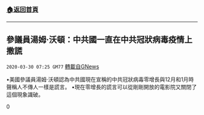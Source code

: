 ###  [:house:返回首頁](https://github.com/ourhimalayas/txt)
---

## 參議員湯姆·沃頓：中共國一直在中共冠狀病毒疫情上撒謊
`2020-03-30 07:25 GM77` [轉載自GNews](https://gnews.org/zh-hant/157132/)

•美國參議員湯姆·沃頓認為中共國現在宣稱的中共冠狀病毒零增長與12月和1月時聲稱人不傳人一樣是謊言。
•現在零增長的謊言可以從剛剛開放的電影院又關閉了這個現象識破。

0
